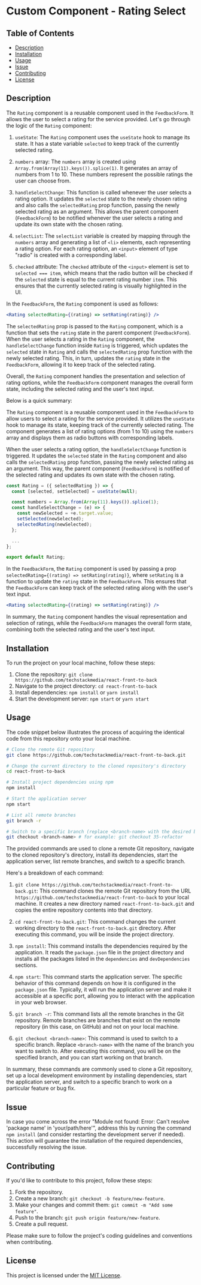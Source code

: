 # Custom Component - Rating Select

## Table of Contents

- [Description](#description)
- [Installation](#installation)
- [Usage](#usage)
- [Issue](#issue)
- [Contributing](#contributing)
- [License](#license)

## Description

The `Rating` component is a reusable component used in the `FeedbackForm`. It allows the user to select a rating for the service provided. Let's go through the logic of the `Rating` component:

1. `useState`: The `Rating` component uses the `useState` hook to manage its state. It has a state variable `selected` to keep track of the currently selected rating.

2. `numbers` array: The `numbers` array is created using `Array.from(Array(11).keys()).splice(1)`. It generates an array of numbers from 1 to 10. These numbers represent the possible ratings the user can choose from.

3. `handleSelectChange`: This function is called whenever the user selects a rating option. It updates the `selected` state to the newly chosen rating and also calls the `selectedRating` prop function, passing the newly selected rating as an argument. This allows the parent component (`FeedbackForm`) to be notified whenever the user selects a rating and update its own state with the chosen rating.

4. `selectList`: The `selectList` variable is created by mapping through the `numbers` array and generating a list of `<li>` elements, each representing a rating option. For each rating option, an `<input>` element of type "radio" is created with a corresponding label.

5. `checked` attribute: The `checked` attribute of the `<input>` element is set to `selected === item`, which means that the radio button will be checked if the `selected` state is equal to the current rating number `item`. This ensures that the currently selected rating is visually highlighted in the UI.

In the `FeedbackForm`, the `Rating` component is used as follows:

```jsx
<Rating selectedRating={(rating) => setRating(rating)} />
```

The `selectedRating` prop is passed to the `Rating` component, which is a function that sets the `rating` state in the parent component (`FeedbackForm`). When the user selects a rating in the `Rating` component, the `handleSelectChange` function inside `Rating` is triggered, which updates the `selected` state in `Rating` and calls the `selectedRating` prop function with the newly selected rating. This, in turn, updates the `rating` state in the `FeedbackForm`, allowing it to keep track of the selected rating.

Overall, the `Rating` component handles the presentation and selection of rating options, while the `FeedbackForm` component manages the overall form state, including the selected rating and the user's text input.

Below is a quick summary:

The `Rating` component is a reusable component used in the `FeedbackForm` to allow users to select a rating for the service provided. It utilizes the `useState` hook to manage its state, keeping track of the currently selected rating. The component generates a list of rating options (from 1 to 10) using the `numbers` array and displays them as radio buttons with corresponding labels.

When the user selects a rating option, the `handleSelectChange` function is triggered. It updates the `selected` state in the `Rating` component and also calls the `selectedRating` prop function, passing the newly selected rating as an argument. This way, the parent component (`FeedbackForm`) is notified of the selected rating and updates its own state with the chosen rating.

```jsx
const Rating = ({ selectedRating }) => {
  const [selected, setSelected] = useState(null);

  const numbers = Array.from(Array(11).keys()).splice(1);
  const handleSelectChange = (e) => {
    const newSelected = +e.target.value;
    setSelected(newSelected);
    selectedRating(newSelected);
  };

  ...
};

export default Rating;
```

In the `FeedbackForm`, the `Rating` component is used by passing a prop `selectedRating={(rating) => setRating(rating)}`, where `setRating` is a function to update the `rating` state in the `FeedbackForm`. This ensures that the `FeedbackForm` can keep track of the selected rating along with the user's text input.

```jsx
<Rating selectedRating={(rating) => setRating(rating)} />
```

In summary, the `Rating` component handles the visual representation and selection of ratings, while the `FeedbackForm` manages the overall form state, combining both the selected rating and the user's text input.

## Installation

To run the project on your local machine, follow these steps:

1. Clone the repository: `git clone https://github.com/techstackmedia/react-front-to-back`
2. Navigate to the project directory: `cd react-front-to-back`
3. Install dependencies: `npm install` or `yarn install`
4. Start the development server: `npm start` or `yarn start`

## Usage

The code snippet below illustrates the process of acquiring the identical code from this repository onto your local machine.

```bash
# Clone the remote Git repository
git clone https://github.com/techstackmedia/react-front-to-back.git

# Change the current directory to the cloned repository's directory
cd react-front-to-back

# Install project dependencies using npm
npm install

# Start the application server
npm start

# List all remote branches
git branch -r

# Switch to a specific branch (replace <branch-name> with the desired branch name)
git checkout <branch-name> # for example: git checkout 35-refactor
```

The provided commands are used to clone a remote Git repository, navigate to the cloned repository's directory, install its dependencies, start the application server, list remote branches, and switch to a specific branch.

Here's a breakdown of each command:

1. `git clone https://github.com/techstackmedia/react-front-to-back.git`: This command clones the remote Git repository from the URL `https://github.com/techstackmedia/react-front-to-back` to your local machine. It creates a new directory named `react-front-to-back.git` and copies the entire repository contents into that directory.

2. `cd react-front-to-back.git`: This command changes the current working directory to the `react-front-to-back.git` directory. After executing this command, you will be inside the project directory.

3. `npm install`: This command installs the dependencies required by the application. It reads the `package.json` file in the project directory and installs all the packages listed in the `dependencies` and `devDependencies` sections.

4. `npm start`: This command starts the application server. The specific behavior of this command depends on how it is configured in the `package.json` file. Typically, it will run the application server and make it accessible at a specific port, allowing you to interact with the application in your web browser.

5. `git branch -r`: This command lists all the remote branches in the Git repository. Remote branches are branches that exist on the remote repository (in this case, on GitHub) and not on your local machine.

6. `git checkout <branch-name>`: This command is used to switch to a specific branch. Replace `<branch-name>` with the name of the branch you want to switch to. After executing this command, you will be on the specified branch, and you can start working on that branch.

In summary, these commands are commonly used to clone a Git repository, set up a local development environment by installing dependencies, start the application server, and switch to a specific branch to work on a particular feature or bug fix.

## Issue

In case you come across the error "Module not found: Error: Can't resolve 'package name' in 'your/path/here'", address this by running the command `npm install` (and consider restarting the development server if needed). This action will guarantee the installation of the required dependencies, successfully resolving the issue.

## Contributing

If you'd like to contribute to this project, follow these steps:

1. Fork the repository.
2. Create a new branch: `git checkout -b feature/new-feature`.
3. Make your changes and commit them: `git commit -m "Add some feature"`.
4. Push to the branch: `git push origin feature/new-feature`.
5. Create a pull request.

Please make sure to follow the project's coding guidelines and conventions when contributing.

## License

This project is licensed under the [MIT License](https://opensource.org/licenses/MIT).
